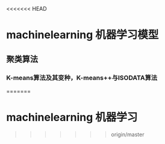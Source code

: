 <<<<<<< HEAD
# machinelearning 机器学习模型
## 聚类算法 </br>
### K-means算法及其变种，K-means++与ISODATA算法 ###
=======
# machinelearning 机器学习
>>>>>>> origin/master
